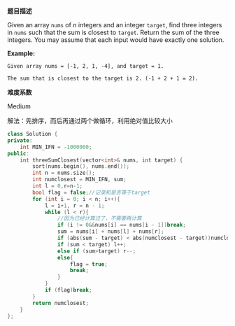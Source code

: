 **题目描述**   

Given an array `nums` of *n* integers and an integer `target`, find three integers in `nums` such that the sum is closest to `target`. Return the sum of the three integers. You may assume that each input would have exactly one solution.

**Example:**

```
Given array nums = [-1, 2, 1, -4], and target = 1.

The sum that is closest to the target is 2. (-1 + 2 + 1 = 2).
```

**难度系数**    

Medium 

解法：先排序，而后再通过两个做循环，利用绝对值比较大小

```c++
class Solution {
private:
    int MIN_IFN = -1000000;
public:
    int threeSumClosest(vector<int>& nums, int target) {
        sort(nums.begin(), nums.end());
        int n = nums.size();
        int numclosest = MIN_IFN, sum;
        int l = 0,r=n-1;
        bool flag = false;//记录和是否等于target
        for (int i = 0; i < n; i++){
            l = i+1, r = n - 1;
            while (l < r){
                //因为已经计算过了，不需要再计算
                if (i != 0&&nums[i] == nums[i - 1])break;
                sum = nums[i] + nums[l] + nums[r];
                if (abs(sum - target) < abs(numclosest - target))numclosest = sum;
                if (sum < target) l++;
                else if (sum>target) r--;
                else{
                    flag = true;
                    break;
                }
            }
            if (flag)break;
        }
        return numclosest;
    }
};
```